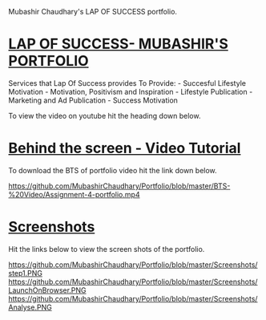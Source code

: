 Mubashir Chaudhary's LAP OF SUCCESS portfolio.
# [LAP OF SUCCESS- MUBASHIR'S PORTFOLIO](https://mubashirchaudhary.github.io/Portfolio/)
Services that Lap Of Success provides
To Provide: - Succesful Lifestyle Motivation - Motivation, Positivism and Inspiration - Lifestyle Publication - Marketing and Ad Publication - Success Motivation

To view the video on youtube hit the heading down below.
# [Behind the screen - Video Tutorial](https://www.youtube.com/watch?v=Cvvxp8_BF2o/)
To download the BTS of portfolio video hit the link down below.

https://github.com/MubashirChaudhary/Portfolio/blob/master/BTS-%20Video/Assignment-4-portfolio.mp4

# [Screenshots](https://github.com/MubashirChaudhary/Portfolio/tree/master/Screenshots/)
Hit the links below to view the screen shots of the portfolio.

https://github.com/MubashirChaudhary/Portfolio/blob/master/Screenshots/step1.PNG
https://github.com/MubashirChaudhary/Portfolio/blob/master/Screenshots/LaunchOnBrowser.PNG
https://github.com/MubashirChaudhary/Portfolio/blob/master/Screenshots/Analyse.PNG
